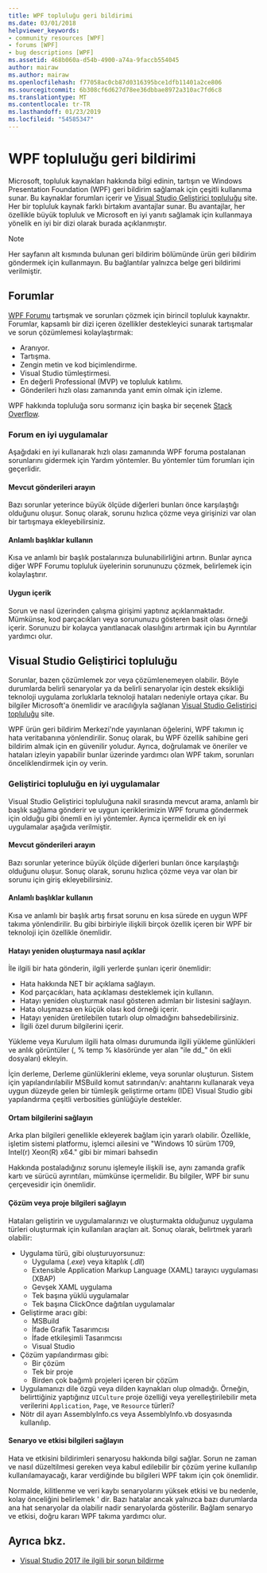 ```yaml
---
title: WPF topluluğu geri bildirimi
ms.date: 03/01/2018
helpviewer_keywords:
- community resources [WPF]
- forums [WPF]
- bug descriptions [WPF]
ms.assetid: 468b060a-d54b-4900-a74a-9faccb554045
author: mairaw
ms.author: mairaw
ms.openlocfilehash: f77058ac0cb87d0316395bce1dfb11401a2ce806
ms.sourcegitcommit: 6b308cf6d627d78ee36dbbae8972a310ac7fd6c8
ms.translationtype: MT
ms.contentlocale: tr-TR
ms.lasthandoff: 01/23/2019
ms.locfileid: "54585347"
---
```

# <a name="wpf-community-feedback"></a>WPF topluluğu geri bildirimi

Microsoft, topluluk kaynakları hakkında bilgi edinin, tartışın ve Windows Presentation Foundation (WPF) geri bildirim sağlamak için çeşitli kullanıma sunar. Bu kaynaklar forumları içerir ve [Visual Studio Geliştirici topluluğu](https://developercommunity.visualstudio.com/) site. Her bir topluluk kaynak farklı birtakım avantajlar sunar. Bu avantajlar, her özellikle büyük topluluk ve Microsoft en iyi yanıtı sağlamak için kullanmaya yönelik en iyi bir dizi olarak burada açıklanmıştır.

> [!NOTE]
> Her sayfanın alt kısmında bulunan geri bildirim bölümünde ürün geri bildirim göndermek için kullanmayın. Bu bağlantılar yalnızca belge geri bildirimi verilmiştir.

## <a name="forums"></a>Forumlar

[WPF Forumu](https://social.msdn.microsoft.com/Forums/vstudio/en-US/home?forum=wpf) tartışmak ve sorunları çözmek için birincil topluluk kaynaktır. Forumlar, kapsamlı bir dizi içeren özellikler destekleyici sunarak tartışmalar ve sorun çözümlemesi kolaylaştırmak:

- Aranıyor.
- Tartışma.
- Zengin metin ve kod biçimlendirme.
- Visual Studio tümleştirmesi.
- En değerli Professional (MVP) ve topluluk katılımı.
- Gönderileri hızlı olası zamanında yanıt emin olmak için izleme.

WPF hakkında topluluğa soru sormanız için başka bir seçenek [Stack Overflow](https://stackoverflow.com/questions/tagged/wpf).

### <a name="forum-best-practices"></a>Forum en iyi uygulamalar

Aşağıdaki en iyi kullanarak hızlı olası zamanında WPF foruma postalanan sorunlarını gidermek için Yardım yöntemler. Bu yöntemler tüm forumları için geçerlidir.

#### <a name="search-existing-posts"></a>Mevcut gönderileri arayın

Bazı sorunlar yeterince büyük ölçüde diğerleri bunları önce karşılaştığı olduğunu oluşur. Sonuç olarak, sorunu hızlıca çözme veya girişinizi var olan bir tartışmaya ekleyebilirsiniz.

#### <a name="use-meaningful-titles"></a>Anlamlı başlıklar kullanın

Kısa ve anlamlı bir başlık postalarınıza bulunabilirliğini artırın. Bunlar ayrıca diğer WPF Forumu topluluk üyelerinin sorununuzu çözmek, belirlemek için kolaylaştırır.

#### <a name="include-appropriate-content"></a>Uygun içerik

Sorun ve nasıl üzerinden çalışma girişimi yaptınız açıklanmaktadır. Mümkünse, kod parçacıkları veya sorununuzu gösteren basit olası örneği içerir. Sorunuzu bir kolayca yanıtlanacak olasılığını artırmak için bu Ayrıntılar yardımcı olur.

## <a name="visual-studio-developer-community"></a>Visual Studio Geliştirici topluluğu

Sorunlar, bazen çözümlemek zor veya çözümlenemeyen olabilir. Böyle durumlarda belirli senaryolar ya da belirli senaryolar için destek eksikliği teknoloji uygulama zorluklarla teknoloji hataları nedeniyle ortaya çıkar. Bu bilgiler Microsoft'a önemlidir ve aracılığıyla sağlanan [Visual Studio Geliştirici topluluğu](https://developercommunity.visualstudio.com/) site.

WPF ürün geri bildirim Merkezi'nde yayınlanan öğelerini, WPF takımın iç hata veritabanına yönlendirilir. Sonuç olarak, bu WPF özellik sahibine geri bildirim almak için en güvenilir yoludur. Ayrıca, doğrulamak ve öneriler ve hataları izleyin yapabilir bunlar üzerinde yardımcı olan WPF takım, sorunları önceliklendirmek için oy verin.

### <a name="developer-community-best-practices"></a>Geliştirici topluluğu en iyi uygulamalar

Visual Studio Geliştirici topluluğuna nakil sırasında mevcut arama, anlamlı bir başlık sağlama gönderir ve uygun içeriklerimizin WPF foruma göndermek için olduğu gibi önemli en iyi yöntemler. Ayrıca içermelidir ek en iyi uygulamalar aşağıda verilmiştir.

#### <a name="search-existing-posts"></a>Mevcut gönderileri arayın

Bazı sorunlar yeterince büyük ölçüde diğerleri bunları önce karşılaştığı olduğunu oluşur. Sonuç olarak, sorunu hızlıca çözme veya var olan bir sorunu için giriş ekleyebilirsiniz.

#### <a name="use-meaningful-titles"></a>Anlamlı başlıklar kullanın

Kısa ve anlamlı bir başlık artış fırsat sorunu en kısa sürede en uygun WPF takıma yönlendirilir. Bu gibi birbiriyle ilişkili birçok özellik içeren bir WPF bir teknoloji için özellikle önemlidir.

#### <a name="describe-how-to-reproduce-your-bug"></a>Hatayı yeniden oluşturmaya nasıl açıklar

İle ilgili bir hata gönderin, ilgili yerlerde şunları içerir önemlidir:

- Hata hakkında NET bir açıklama sağlayın.
- Kod parçacıkları, hata açıklaması desteklemek için kullanın.
- Hatayı yeniden oluşturmak nasıl gösteren adımları bir listesini sağlayın.
- Hata oluşmazsa en küçük olası kod örneği içerir.
- Hatayı yeniden üretilebilen tutarlı olup olmadığını bahsedebilirsiniz.
- İlgili özel durum bilgilerini içerir.

 Yükleme veya Kurulum ilgili hata olması durumunda ilgili yükleme günlükleri ve anlık görüntüler (, % temp % klasöründe yer alan "ile dd_" ön ekli dosyaları) ekleyin.

 İçin derleme, Derleme günlüklerini ekleme, veya sorunlar oluşturun. Sistem için yapılandırılabilir MSBuild komut satırından/v: anahtarını kullanarak veya uygun düzeyde gelen bir tümleşik geliştirme ortamı (IDE) Visual Studio gibi yapılandırma çeşitli verbosities günlüğüyle destekler.

#### <a name="provide-environment-information"></a>Ortam bilgilerini sağlayın

Arka plan bilgileri genellikle ekleyerek bağlam için yararlı olabilir. Özellikle, işletim sistemi platformu, işlemci ailesini ve "Windows 10 sürüm 1709, Intel(r) Xeon(R) x64." gibi bir mimari bahsedin

Hakkında postaladığınız sorunu işlemeyle ilişkili ise, aynı zamanda grafik kartı ve sürücü ayrıntıları, mümkünse içermelidir. Bu bilgiler, WPF bir sunu çerçevesidir için önemlidir.

#### <a name="provide-solution-or-project-information"></a>Çözüm veya proje bilgileri sağlayın

Hataları geliştirin ve uygulamalarınızı ve oluşturmakta olduğunuz uygulama türleri oluşturmak için kullanılan araçları ait. Sonuç olarak, belirtmek yararlı olabilir:

- Uygulama türü, gibi oluşturuyorsunuz:
  - Uygulama (*.exe*) veya kitaplık (*.dll*)
  - Extensible Application Markup Language (XAML) tarayıcı uygulaması (XBAP)
  - Gevşek XAML uygulama
  - Tek başına yüklü uygulamalar
  - Tek başına ClickOnce dağıtılan uygulamalar
- Geliştirme aracı gibi:
  - MSBuild
  - İfade Grafik Tasarımcısı
  - İfade etkileşimli Tasarımcısı
  - Visual Studio
- Çözüm yapılandırması gibi:
  - Bir çözüm
  - Tek bir proje
  - Birden çok bağımlı projeleri içeren bir çözüm
- Uygulamanızı dile özgü veya dilden kaynakları olup olmadığı. Örneğin, belirttiğiniz yaptığınız `UICulture` proje özelliği veya yerelleştirilebilir meta verilerini `Application`, `Page`, ve `Resource` türleri?
- Nötr dil ayarı AssemblyInfo.cs veya AssemblyInfo.vb dosyasında kullanılıp.

#### <a name="provide-scenario-and-impact-information"></a>Senaryo ve etkisi bilgileri sağlayın

Hata ve etkisini bildirimleri senaryosu hakkında bilgi sağlar. Sorun ne zaman ve nasıl düzeltilmesi gereken veya kabul edilebilir bir çözüm yerine kullanılıp kullanılamayacağı, karar verdiğinde bu bilgileri WPF takım için çok önemlidir.

Normalde, kilitlenme ve veri kaybı senaryolarını yüksek etkisi ve bu nedenle, kolay önceliğini belirlemek ' dir. Bazı hatalar ancak yalnızca bazı durumlarda ana hat senaryolar da olabilir nadir senaryolarda gösterilir. Bağlam senaryo ve etkisi, doğru kararı WPF takıma yardımcı olur.

## <a name="see-also"></a>Ayrıca bkz.

- [Visual Studio 2017 ile ilgili bir sorun bildirme](/visualstudio/ide/how-to-report-a-problem-with-visual-studio-2017)
